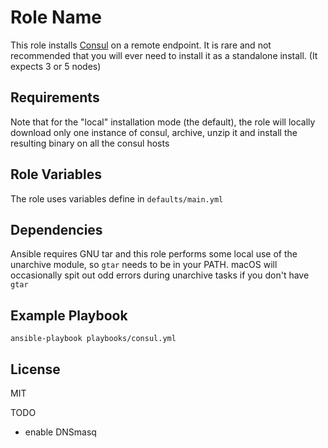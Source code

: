 Role Name
=========

This role installs [Consul](https://consul.io/) on a remote endpoint. It is rare
and not recommended that you will ever need to install it as a standalone
install. (It expects 3 or 5 nodes)

Requirements
------------

Note that for the "local" installation mode (the default), the role will locally
download only one instance of consul, archive, unzip it and install the
resulting binary on all the consul hosts

Role Variables
--------------

The role uses variables define in `defaults/main.yml`

Dependencies
------------

Ansible requires GNU tar and this role performs some local use of the unarchive
module, so `gtar` needs to be in your PATH. macOS will occasionally spit out odd
errors during unarchive tasks if you don't have `gtar`

Example Playbook
----------------

```
ansible-playbook playbooks/consul.yml
```

License
-------

MIT

TODO

* enable DNSmasq
